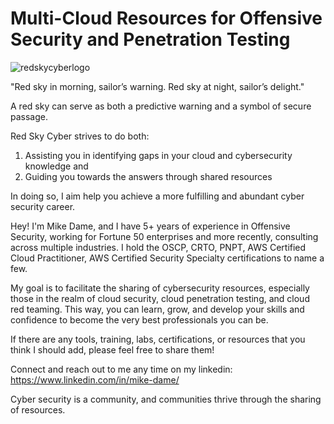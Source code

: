 # Multi-Cloud Resources for Offensive Security and Penetration Testing

![redskycyberlogo](https://github.com/redskycyber/CloudResources/assets/157662722/597cc29d-f0d6-434d-9b6d-f8263158d209)

"Red sky in morning, sailor’s warning. Red sky at night, sailor’s delight."

A red sky can serve as both a predictive warning and a symbol of secure passage. 

Red Sky Cyber strives to do both:
1. Assisting you in identifying gaps in your cloud and cybersecurity knowledge 
and
2. Guiding you towards the answers through shared resources 

In doing so, I aim help you achieve a more fulfilling and abundant cyber security career.

Hey! I'm Mike Dame, and I have 5+ years of experience in Offensive Security, working for Fortune 50 enterprises and more recently, consulting across multiple industries. I hold the OSCP, CRTO, PNPT, AWS Certified Cloud Practitioner, AWS Certified Security Specialty certifications to name a few.

My goal is to facilitate the sharing of cybersecurity resources, especially those in the realm of cloud security, cloud penetration testing, and cloud red teaming. This way, you can learn, grow, and develop your skills and confidence to become the very best professionals you can be.

If there are any tools, training, labs, certifications, or resources that you think I should add, please feel free to share them!

Connect and reach out to me any time on my linkedin: https://www.linkedin.com/in/mike-dame/

Cyber security is a community, and communities thrive through the sharing of resources.
